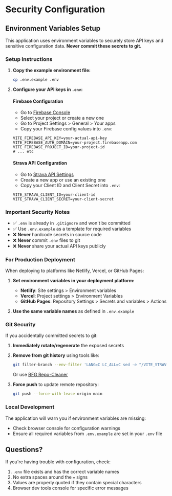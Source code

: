 # Security Configuration

## Environment Variables Setup

This application uses environment variables to securely store API keys and sensitive configuration data. **Never commit these secrets to git.**

### Setup Instructions

1. **Copy the example environment file:**
   ```bash
   cp .env.example .env
   ```

2. **Configure your API keys in `.env`:**

   #### Firebase Configuration
   - Go to [Firebase Console](https://console.firebase.google.com/)
   - Select your project or create a new one
   - Go to Project Settings > General > Your apps
   - Copy your Firebase config values into `.env`:
   ```
   VITE_FIREBASE_API_KEY=your-actual-api-key
   VITE_FIREBASE_AUTH_DOMAIN=your-project.firebaseapp.com
   VITE_FIREBASE_PROJECT_ID=your-project-id
   # ... etc
   ```

   #### Strava API Configuration
   - Go to [Strava API Settings](https://www.strava.com/settings/api)
   - Create a new app or use an existing one
   - Copy your Client ID and Client Secret into `.env`:
   ```
   VITE_STRAVA_CLIENT_ID=your-client-id
   VITE_STRAVA_CLIENT_SECRET=your-client-secret
   ```

### Important Security Notes

- ✅ `.env` is already in `.gitignore` and won't be committed
- ✅ Use `.env.example` as a template for required variables
- ❌ **Never** hardcode secrets in source code
- ❌ **Never** commit `.env` files to git
- ❌ **Never** share your actual API keys publicly

### For Production Deployment

When deploying to platforms like Netlify, Vercel, or GitHub Pages:

1. **Set environment variables in your deployment platform:**
   - **Netlify**: Site settings > Environment variables
   - **Vercel**: Project settings > Environment Variables  
   - **GitHub Pages**: Repository Settings > Secrets and variables > Actions

2. **Use the same variable names** as defined in `.env.example`

### Git Security

If you accidentally committed secrets to git:

1. **Immediately rotate/regenerate** the exposed secrets
2. **Remove from git history** using tools like:
   ```bash
   git filter-branch --env-filter 'LANG=C LC_ALL=C sed -e "/VITE_STRAVA_CLIENT_SECRET=/d"' -- --all
   ```
   Or use [BFG Repo-Cleaner](https://rtyley.github.io/bfg-repo-cleaner/)

3. **Force push** to update remote repository:
   ```bash
   git push --force-with-lease origin main
   ```

### Local Development

The application will warn you if environment variables are missing:
- Check browser console for configuration warnings
- Ensure all required variables from `.env.example` are set in your `.env` file

## Questions?

If you're having trouble with configuration, check:
1. `.env` file exists and has the correct variable names
2. No extra spaces around the `=` signs
3. Values are properly quoted if they contain special characters
4. Browser dev tools console for specific error messages